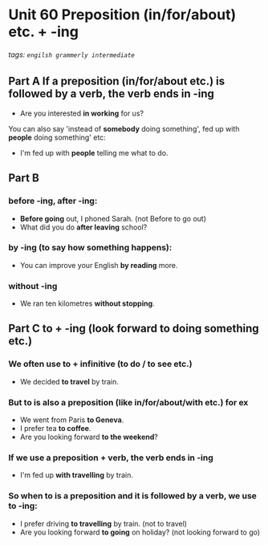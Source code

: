 # Unit 60 Preposition (in/for/about) etc. + -ing
###### tags: `engilsh grammerly intermediate`

## Part A If a preposition (in/for/about etc.) is followed by a verb, the verb ends in -ing
- Are you interested **in working** for us?

You can also say 'instead of **somebody** doing something', fed up with **people** doing something' etc:
- I'm fed up with **people** telling me what to do.

## Part B
### before -ing, after -ing:
- **Before going** out, I phoned Sarah. (not Before to go out)
- What did you do **after leaving** school?

### by -ing (to say how something happens):
- You can improve your English **by reading** more.

### without -ing
- We ran ten kilometres **without stopping**.

## Part C **to + -ing** (look forward **to doing** something etc.)
### We often use **to** + infinitive (to do / to see etc.)
- We decided **to travel** by train.

### But to is also a preposition (like in/for/about/with etc.) for ex
- We went from Paris **to Geneva**.
- I prefer tea **to coffee**.
- Are you looking forward **to the weekend**?

### If we use a preposition + verb, the verb ends in **-ing**
- I'm fed up **with travelling** by train.

### So when **to** is a preposition and it is followed by a verb, we use **to -ing**:
- I prefer driving **to travelling** by train. (not to travel)
- Are you looking forward **to going** on holiday? (not looking forward to go)

